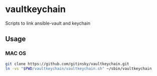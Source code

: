# vaultkeychain
Scripts to link ansible-vault and keychain

## Usage
### MAC OS

```bash
git clone https://github.com/gitinsky/vaultkeychain.git
ln -vs "$PWD/vaultkeychain/vaultkeychain.sh" ~/sbin/vaultkeychain
```
